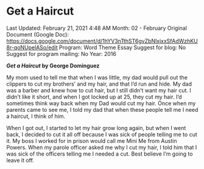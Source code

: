 # Get a Haircut

Last Updated: February 21, 2021 4:48 AM
Month: 02 - February
Original Document (Google Doc): https://docs.google.com/document/d/1hYV3nTthST6gvZbNlxjxxSfAdWzhKU8r-qoNUpelASo/edit
Program: Word Theme Essay
Suggest for blog: No
Suggest for program mailing: No
Year: 2016

***Get a Haircut* by George Dominguez**

My mom used to tell me that when I was little, my dad would pull out the clippers to cut my brothers’ and my hair, and that I’d run and hide. My dad was a barber and knew how to cut hair, but I still didn’t want my hair cut. I didn’t like it short, and when I got locked up at 25, they cut my hair. I’d sometimes think way back when my Dad would cut my hair. Once when my parents came to see me, I told my dad that when these people tell me I need a haircut, I think of him.

When I got out, I started to let my hair grow long again, but when I went back, I decided to cut it all off because I was sick of people telling me to cut it. My boss I worked for in prison would call me Mini Me from Austin Powers. When my parole officer asked me why I cut my hair, I told him that I was sick of the officers telling me I needed a cut. Best believe I’m going to leave it off.